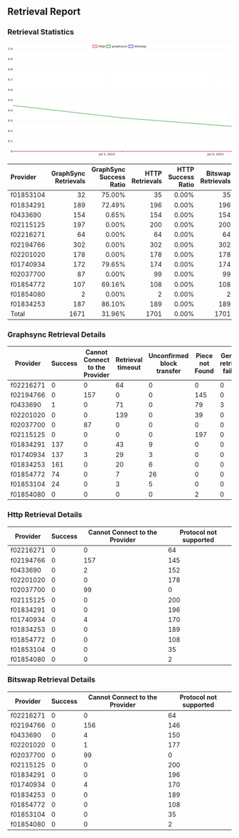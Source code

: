 ## Retrieval Report
### Retrieval Statistics
<img src="https://raw.githubusercontent.com/data-preservation-programs/filplus-checker-assets/main/filecoin-project/filecoin-plus-large-datasets/issues/2055/1689061414856.png"/>

| Provider  | GraphSync Retrievals | GraphSync Success Ratio | HTTP Retrievals | HTTP Success Ratio | Bitswap Retrievals | Bitswap Success Ratio |
| :-------- | -------------------: | ----------------------: | --------------: | -----------------: | -----------------: | --------------------: |
| f01853104 |                   32 |                  75.00% |              35 |              0.00% |                 35 |                 0.00% |
| f01834291 |                  189 |                  72.49% |             196 |              0.00% |                196 |                 0.00% |
| f0433690  |                  154 |                   0.65% |             154 |              0.00% |                154 |                 0.00% |
| f02115125 |                  197 |                   0.00% |             200 |              0.00% |                200 |                 0.00% |
| f02216271 |                   64 |                   0.00% |              64 |              0.00% |                 64 |                 0.00% |
| f02194766 |                  302 |                   0.00% |             302 |              0.00% |                302 |                 0.00% |
| f02201020 |                  178 |                   0.00% |             178 |              0.00% |                178 |                 0.00% |
| f01740934 |                  172 |                  79.65% |             174 |              0.00% |                174 |                 0.00% |
| f02037700 |                   87 |                   0.00% |              99 |              0.00% |                 99 |                 0.00% |
| f01854772 |                  107 |                  69.16% |             108 |              0.00% |                108 |                 0.00% |
| f01854080 |                    2 |                   0.00% |               2 |              0.00% |                  2 |                 0.00% |
| f01834253 |                  187 |                  86.10% |             189 |              0.00% |                189 |                 0.00% |
| Total     |                 1671 |                  31.96% |            1701 |              0.00% |               1701 |                 0.00% |

### Graphsync Retrieval Details
| Provider  | Success | Cannot Connect to the Provider | Retrieval timeout | Unconfirmed block transfer | Piece not Found | General retrieval failure |
| --------- | ------- | ------------------------------ | ----------------- | -------------------------- | --------------- | ------------------------- |
| f02216271 | 0       | 0                              | 64                | 0                          | 0               | 0                         |
| f02194766 | 0       | 157                            | 0                 | 0                          | 145             | 0                         |
| f0433690  | 1       | 0                              | 71                | 0                          | 79              | 3                         |
| f02201020 | 0       | 0                              | 139               | 0                          | 39              | 0                         |
| f02037700 | 0       | 87                             | 0                 | 0                          | 0               | 0                         |
| f02115125 | 0       | 0                              | 0                 | 0                          | 197             | 0                         |
| f01834291 | 137     | 0                              | 43                | 9                          | 0               | 0                         |
| f01740934 | 137     | 3                              | 29                | 3                          | 0               | 0                         |
| f01834253 | 161     | 0                              | 20                | 6                          | 0               | 0                         |
| f01854772 | 74      | 0                              | 7                 | 26                         | 0               | 0                         |
| f01853104 | 24      | 0                              | 3                 | 5                          | 0               | 0                         |
| f01854080 | 0       | 0                              | 0                 | 0                          | 2               | 0                         |

### Http Retrieval Details
| Provider  | Success | Cannot Connect to the Provider | Protocol not supported |
| --------- | ------- | ------------------------------ | ---------------------- |
| f02216271 | 0       | 0                              | 64                     |
| f02194766 | 0       | 157                            | 145                    |
| f0433690  | 0       | 2                              | 152                    |
| f02201020 | 0       | 0                              | 178                    |
| f02037700 | 0       | 99                             | 0                      |
| f02115125 | 0       | 0                              | 200                    |
| f01834291 | 0       | 0                              | 196                    |
| f01740934 | 0       | 4                              | 170                    |
| f01834253 | 0       | 0                              | 189                    |
| f01854772 | 0       | 0                              | 108                    |
| f01853104 | 0       | 0                              | 35                     |
| f01854080 | 0       | 0                              | 2                      |

### Bitswap Retrieval Details
| Provider  | Success | Cannot Connect to the Provider | Protocol not supported |
| --------- | ------- | ------------------------------ | ---------------------- |
| f02216271 | 0       | 0                              | 64                     |
| f02194766 | 0       | 156                            | 146                    |
| f0433690  | 0       | 4                              | 150                    |
| f02201020 | 0       | 1                              | 177                    |
| f02037700 | 0       | 99                             | 0                      |
| f02115125 | 0       | 0                              | 200                    |
| f01834291 | 0       | 0                              | 196                    |
| f01740934 | 0       | 4                              | 170                    |
| f01834253 | 0       | 0                              | 189                    |
| f01854772 | 0       | 0                              | 108                    |
| f01853104 | 0       | 0                              | 35                     |
| f01854080 | 0       | 0                              | 2                      |
